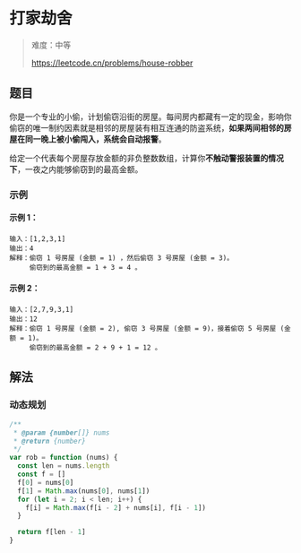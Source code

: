 # 打家劫舍

> 难度：中等
>
> https://leetcode.cn/problems/house-robber

## 题目

你是一个专业的小偷，计划偷窃沿街的房屋。每间房内都藏有一定的现金，影响你偷窃的唯一制约因素就是相邻的房屋装有相互连通的防盗系统，**如果两间相邻的房屋在同一晚上被小偷闯入，系统会自动报警**。

给定一个代表每个房屋存放金额的非负整数数组，计算你**不触动警报装置的情况下**，一夜之内能够偷窃到的最高金额。

### 示例

#### 示例 1：

```
输入：[1,2,3,1]
输出：4
解释：偷窃 1 号房屋 (金额 = 1) ，然后偷窃 3 号房屋 (金额 = 3)。
     偷窃到的最高金额 = 1 + 3 = 4 。
```

#### 示例 2：

```
输入：[2,7,9,3,1]
输出：12
解释：偷窃 1 号房屋 (金额 = 2), 偷窃 3 号房屋 (金额 = 9)，接着偷窃 5 号房屋 (金额 = 1)。
     偷窃到的最高金额 = 2 + 9 + 1 = 12 。
```

## 解法

### 动态规划

```javascript
/**
 * @param {number[]} nums
 * @return {number}
 */
var rob = function (nums) {
  const len = nums.length
  const f = []
  f[0] = nums[0]
  f[1] = Math.max(nums[0], nums[1])
  for (let i = 2; i < len; i++) {
    f[i] = Math.max(f[i - 2] + nums[i], f[i - 1])
  }

  return f[len - 1]
}
```
